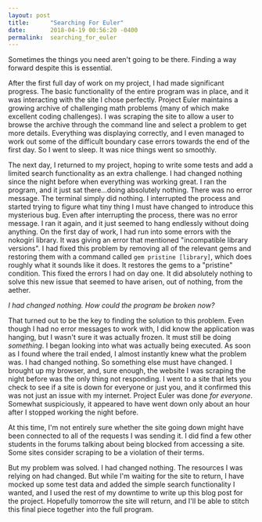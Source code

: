 ```yaml
---
layout: post
title:      "Searching For Euler"
date:       2018-04-19 00:56:20 -0400
permalink:  searching_for_euler
---
```



Sometimes the things you need aren't going to be there. Finding a way forward despite this is essential.

After the first full day of work on my project, I had made significant progress. The basic functionality of the entire program was in place, and it was interacting with the site I chose perfectly. Project Euler maintains a growing archive of challenging math problems (many of which make excellent coding challenges). I was scraping the site to allow a user to browse the archive through the command line and select a problem to get more details. Everything was displaying correctly, and I even managed to work out some of the difficult boundary case errors towards the end of the first day. So I went to sleep. It was nice things went so smoothly.

The next day, I returned to my project, hoping to write some tests and add a limited search functionality as an extra challenge. I had changed nothing since the night before when everything was working great. I ran the program, and it just sat there...doing absolutely nothing. There was no error message. The terminal simply did nothing. I interrupted the process and started trying to figure what tiny thing I must have changed to introduce this mysterious bug. Even after interrupting the process, there was no error message. I ran it again, and it just seemed to hang endlessly without doing anything. On the first day of work, I had run into some errors with the nokogiri library. It was giving an error that mentioned "incompatible library versions". I had fixed this problem by removing all of the relevant gems and restoring them with a command called `gem pristine [library]`, which does roughly what it sounds like it does. It restores the gems to a "pristine" condition. This fixed the errors I had on day one. It did absolutely nothing to solve this new issue that seemed to have arisen, out of nothing, from the aether. 

*I had changed nothing. How could the program be broken now?*

That turned out to be the key to finding the solution to this problem. Even though I had no error messages to work with, I did know the application was hanging, but I wasn't sure it was actually frozen. It must still be doing *something*. I began looking into what was actually being executed. As soon as I found where the trail ended, I almost instantly knew what the problem was. I had changed nothing. So something else must have changed. I brought up my browser, and, sure enough, the website I was scraping the night before was the only thing not responding. I went to a site that lets you check to see if a site is down for everyone or just you, and it confirmed this was not just an issue with my internet. Project Euler was done *for everyone*. Somewhat suspiciously, it appeared to have went down only about an hour after I stopped working the night before.

At this time, I'm not entirely sure whether the site going down might have been connected to all of the requests I was sending it. I did find a few other students in the forums talking about being blocked from accessing a site. Some sites consider scraping to be a violation of their terms.

But my problem was solved. I had changed nothing. The resources I was relying on had changed. But while I'm waiting for the site to return, I have mocked up some test data and added the simple search functionality I wanted, and I used the rest of my downtime to write up this blog post for the project. Hopefully tomorrow the site will return, and I'll be able to stitch this final piece together into the full program.
